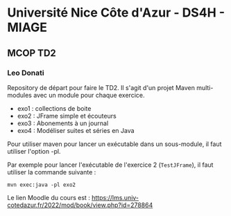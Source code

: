 # Université Nice Côte d'Azur - DS4H - MIAGE
## MCOP TD2
### Leo Donati

Repository de départ pour faire le TD2. Il s'agit d'un projet Maven multi-modules avec un module pour chaque exercice.

- exo1 : collections de boite
- exo2 : JFrame simple et écouteurs
- exo3 : Abonements à un journal
- exo4 : Modéliser suites et séries en Java

Pour utiliser maven pour lancer un exécutable dans un sous-module, il faut utiliser l'option -pl.

Par exemple pour lancer l'exécutable de l'exercice 2 (`TestJFrame`), il faut utiliser la commande suivante :

```
mvn exec:java -pl exo2
```

Le lien Moodle du cours est : https://lms.univ-cotedazur.fr/2022/mod/book/view.php?id=278864 
